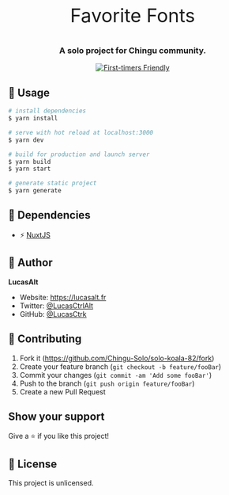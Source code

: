 <p align="center">
  <p style="font-size: 38px;" align="center">Favorite Fonts<p>
  <h3 align="center">A solo project for Chingu community.</h3>

  <p align="center">
  <a href="http://www.firsttimersonly.com"><img src="https://img.shields.io/badge/first--timers--only-friendly-blue.svg?style=flat-square" alt="First-timers Friendly"></a>
  </p>
</p>

## 📖 Usage

``` bash
# install dependencies
$ yarn install

# serve with hot reload at localhost:3000
$ yarn dev

# build for production and launch server
$ yarn build
$ yarn start

# generate static project
$ yarn generate
```

## 👀 Dependencies

- ⚡️ [NuxtJS](https://nuxtjs.org/)

## 👤 Author

**LucasAlt**
* Website: https://lucasalt.fr
* Twitter: [@LucasCtrlAlt](https://twitter.com/LucasCtrlAlt)
* GitHub: [@LucasCtrk](https://github.com/LucasCtrl)

## 🤝 Contributing

1. Fork it (https://github.com/Chingu-Solo/solo-koala-82/fork)
2. Create your feature branch (`git checkout -b feature/fooBar`)
3. Commit your changes (`git commit -am 'Add some fooBar'`)
4. Push to the branch (`git push origin feature/fooBar`)
5. Create a new Pull Request

## Show your support

Give a ⭐️ if you like this project!

## 📝 License

This project is unlicensed.

